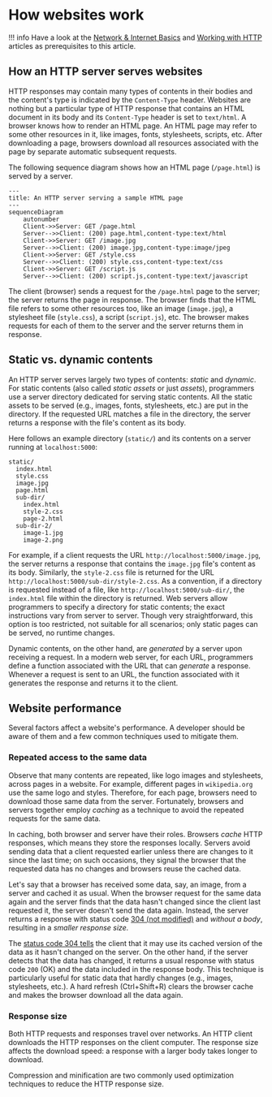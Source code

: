 # How websites work

!!! info
    Have a look at the [Network & Internet Basics](./network-internet-basics.md) and [Working with HTTP](./http-in-depth.md) articles as prerequisites to this article.

## How an HTTP server serves websites

HTTP responses may contain many types of contents in their bodies and the content's type is indicated by the `Content-Type` header. Websites are nothing but a particular type of HTTP response that contains an HTML document in its body and its `Content-Type` header is set to `text/html`. A browser knows how to render an HTML page. An HTML page may refer to some other resources in it, like images, fonts, stylesheets, scripts, etc. After downloading a page, browsers download all resources associated with the page by separate automatic subsequent requests.

The following sequence diagram shows how an HTML page (`/page.html`) is served by a server.

```mermaid
---
title: An HTTP server serving a sample HTML page
---
sequenceDiagram
    autonumber
    Client->>Server: GET /page.html
    Server-->>Client: (200) page.html,content-type:text/html
    Client->>Server: GET /image.jpg
    Server-->>Client: (200) image.jpg,content-type:image/jpeg
    Client->>Server: GET /style.css
    Server-->>Client: (200) style.css,content-type:text/css
    Client->>Server: GET /script.js
    Server-->>Client: (200) script.js,content-type:text/javascript
```

The client (browser) sends a request for the `/page.html` page to the server; the server returns the page in response. The browser finds that the HTML file refers to some other resources too, like an image (`image.jpg`), a stylesheet file (`style.css`), a script (`script.js`), etc. The browser makes requests for each of them to the server and the server returns them in response.

## Static vs. dynamic contents

An HTTP server serves largely two types of contents: _static_ and _dynamic_. For static contents (also called _static assets_ or just _assets_), programmers use a server directory dedicated for serving static contents. All the static assets to be served (e.g., images, fonts, stylesheets, etc.) are put in the directory. If the requested URL matches a file in the directory, the server returns a response with the file's content as its body.

Here follows an example directory (`static/`) and its contents on a server running at `localhost:5000`:

```
static/
  index.html
  style.css
  image.jpg
  page.html
  sub-dir/
    index.html
    style-2.css
    page-2.html
  sub-dir-2/
    image-1.jpg
    image-2.png
```

For example, if a client requests the URL `http://localhost:5000/image.jpg`, the server returns a response that contains the `image.jpg` file's content as its body. Similarly, the `style-2.css` file is returned for the URL `http://localhost:5000/sub-dir/style-2.css`. As a convention, if a directory is requested instead of a file, like `http://localhost:5000/sub-dir/`, the `index.html` file within the directory is returned. Web servers allow programmers to specify a directory for static contents; the exact instructions vary from server to server. Though very straightforward, this option is too restricted, not suitable for all scenarios; only static pages can be served, no runtime changes.

Dynamic contents, on the other hand, are _generated_ by a server upon receiving a request. In a modern web server, for each URL, programmers define a function associated with the URL that can _generate_ a response. Whenever a request is sent to an URL, the function associated with it generates the response and returns it to the client.

## Website performance

Several factors affect a website's performance. A developer should be aware of them and a few common techniques used to mitigate them.

### Repeated access to the same data

Observe that many contents are repeated, like logo images and stylesheets, across pages in a website. For example, different pages in `wikipedia.org` use the same logo and styles. Therefore, for each page, browsers need to download those same data from the server. Fortunately, browsers and servers together employ _caching_ as a technique to avoid the repeated requests for the same data.

In caching, both browser and server have their roles. Browsers _cache_ HTTP responses, which means they store the responses locally. Servers avoid sending data that a client requested earlier unless there are changes to it since the last time; on such occasions, they signal the browser that the requested data has no changes and browsers reuse the cached data.

Let's say that a browser has received some data, say, an image, from a server and cached it as usual. When the browser request for the same data again and the server finds that the data hasn't changed since the client last requested it, the server doesn't send the data again. Instead, the server returns a response with status code [304 (not modified)](https://developer.mozilla.org/en-US/docs/Web/HTTP/Status/304) and _without a body_, resulting in a _smaller response size._

The [status code 304 tells](./http-in-depth.md#status-codes) the client that it may use its cached version of the data as it hasn't changed on the server. On the other hand, if the server detects that the data has changed, it returns a usual response with status code `200` (OK) and the data included in the response body. This technique is particularly useful for static data that hardly changes (e.g., images, stylesheets, etc.). A hard refresh (Ctrl+Shift+R) clears the browser cache and makes the browser download all the data again.

### Response size

Both HTTP requests and responses travel over networks. An HTTP client downloads the HTTP responses on the client computer. The response size affects the download speed: a response with a larger body takes longer to download.

Compression and minification are two commonly used optimization techniques to reduce the HTTP response size.

